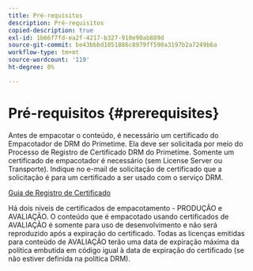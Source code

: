 ```yaml
---
title: Pré-requisitos
description: Pré-requisitos
copied-description: true
exl-id: 1b66f7fd-ea2f-4217-b327-910e90ab889d
source-git-commit: be43bbbd1051886c8979ff590a3197b2a7249b6a
workflow-type: tm+mt
source-wordcount: '119'
ht-degree: 0%

---
```


# Pré-requisitos {#prerequisites}

Antes de empacotar o conteúdo, é necessário um certificado do Empacotador de DRM do Primetime. Ela deve ser solicitada por meio do Processo de Registro de Certificado DRM do Primetime. Somente um certificado de empacotador é necessário (sem License Server ou Transporte). Indique no e-mail de solicitação de certificado que a solicitação é para um certificado a ser usado com o serviço DRM.

[Guia de Registro de Certificado](../../digital-rights-management/certificate-enrollment-guide/about-certs.md)

Há dois níveis de certificados de empacotamento - PRODUÇÃO e AVALIAÇÃO. O conteúdo que é empacotado usando certificados de AVALIAÇÃO é somente para uso de desenvolvimento e não será reproduzido após a expiração do certificado. Todas as licenças emitidas para conteúdo de AVALIAÇÃO terão uma data de expiração máxima da política embutida em código igual à data de expiração do certificado (se não estiver definida na política DRM).
